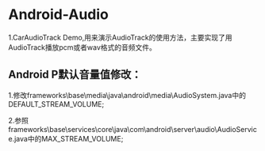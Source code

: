 # Android-Audio
1.CarAudioTrack Demo,用来演示AudioTrack的使用方法，主要实现了用AudioTrack播放pcm或者wav格式的音频文件。

## Android P默认音量值修改：
1.修改frameworks\base\media\java\android\media\AudioSystem.java中的DEFAULT_STREAM_VOLUME;

2.参照frameworks\base\services\core\java\com\android\server\audio\AudioService.java中的MAX_STREAM_VOLUME;
